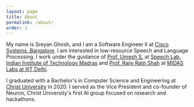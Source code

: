 ```yaml
---
layout: page
title: About
permalink: /about/
order: 1
---
```


My name is Sreyan Ghosh, and I am a Software Engineer II at [Cisco Systems, Bangalore](www.cisco.com). I am interested in low-resource Speech and Language Processing. I work under the guidance of [Prof. Umesh S.](http://www.ee.iitm.ac.in/~umeshs/) at [Speech Lab, Indian Institute of Technology Madras](https://www.iitm.ac.in/speech/lab/) and [Prof. Rajiv Ratn Shah](https://www.iiitd.ac.in/rajivratn) at [MIDAS Labs at IIIT Delhi](http://midas.iiitd.edu.in/).

I graduated with a Bachelor's in Computer Science and Engineering at [Christ University](https://christuniversity.in/) in 2020. I served as the Vice President and co-founder of Neuron, Christ University's first AI group focused on research and hackathons.